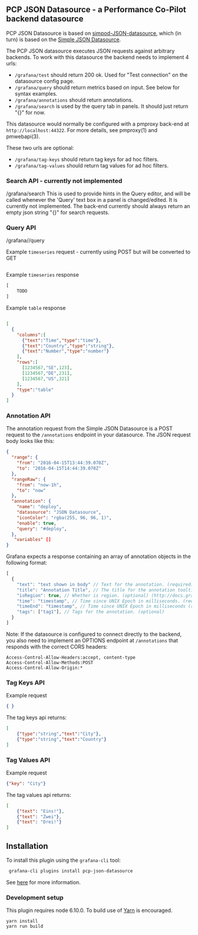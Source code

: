 ## PCP JSON Datasource - a Performance Co-Pilot backend datasource

PCP JSON Datasource is based on [simpod-JSON-datasource](https://github.com/simPod/grafana-json-datasource),
which (in turn) is based on the [Simple JSON Datasource](https://github.com/grafana/simple-json-datasource).

The PCP JSON datasource executes JSON requests against arbitrary backends. To work with this datasource the backend needs to implement 4 urls:

 * `/grafana/test` should return 200 ok. Used for "Test connection" on the datasource config page.
 * `/grafana/query` should return metrics based on input. See below for syntax examples.
 * `/grafana/annotations` should return annotations.
 * `/grafana/search` is used by the query tab in panels. It should just return "{}" for now.

This datasource would normally be configured with a pmproxy back-end at `http://localhost:44322`.
For more details, see pmproxy(1) and pmwebapi(3).

These two urls are optional:

 * `/grafana/tag-keys` should return tag keys for ad hoc filters.
 * `/grafana/tag-values` should return tag values for ad hoc filters.

### Search API - currently not implemented
/grafana/search
This is used to provide hints in the Query editor, and will be called whenever the
'Query' text box in a panel is changed/edited. It is currently not implemented.
The back-end currently should always return an empty json string "{}" for search requests.

### Query API

/grafana//query

Example `timeseries` request - currently using POST but will be converted to GET
``` text
```

Example `timeseries` response
``` javascript
[
    TODO
]
```

Example `table` response
``` javascript
```
``` json
[
  {
    "columns":[
      {"text":"Time","type":"time"},
      {"text":"Country","type":"string"},
      {"text":"Number","type":"number"}
    ],
    "rows":[
      [1234567,"SE",123],
      [1234567,"DE",231],
      [1234567,"US",321]
    ],
    "type":"table"
  }
]
```

### Annotation API

The annotation request from the Simple JSON Datasource is a POST request to
the `/annotations` endpoint in your datasource. The JSON request body looks like this:
``` json
{
  "range": {
    "from": "2016-04-15T13:44:39.070Z",
    "to": "2016-04-15T14:44:39.070Z"
  },
  "rangeRaw": {
    "from": "now-1h",
    "to": "now"
  },
  "annotation": {
    "name": "deploy",
    "datasource": "JSON Datasource",
    "iconColor": "rgba(255, 96, 96, 1)",
    "enable": true,
    "query": "#deploy",
  },
   "variables" []
}
```

Grafana expects a response containing an array of annotation objects in the
following format:

``` javascript
[
  {
    "text": "text shown in body" // Text for the annotation. (required)
    "title": "Annotation Title", // The title for the annotation tooltip. (optional)
    "isRegion": true, // Whether is region. (optional) (http://docs.grafana.org/reference/annotations/#adding-regions-events)
    "time": "timestamp", // Time since UNIX Epoch in milliseconds. (required)
    "timeEnd": "timestamp", // Time since UNIX Epoch in milliseconds (required if `isRegion` is true )
    "tags": ["tag1"], // Tags for the annotation. (optional)
  }
]
```

Note: If the datasource is configured to connect directly to the backend, you
also need to implement an OPTIONS endpoint at `/annotations` that responds
with the correct CORS headers:

```
Access-Control-Allow-Headers:accept, content-type
Access-Control-Allow-Methods:POST
Access-Control-Allow-Origin:*
```

### Tag Keys API

Example request
``` json
{ }
```

The tag keys api returns:
``` json
[
    {"type":"string","text":"City"},
    {"type":"string","text":"Country"}
]
```

### Tag Values API

Example request
``` json
{"key": "City"}
```

The tag values api returns:
``` json
[
    {"text": "Eins!"},
    {"text": "Zwei"},
    {"text": "Drei!"}
]
```

## Installation

To install this plugin using the `grafana-cli` tool:
```sh
 grafana-cli plugins install pcp-json-datasource
 ```

See [here](https://grafana.com/plugins/pcp-json-datasource/installation) for more
information.

### Development setup

This plugin requires node 6.10.0. To build use of [Yarn](https://yarnpkg.com/lang/en/docs/install/) is encouraged.

```
yarn install
yarn run build
```
